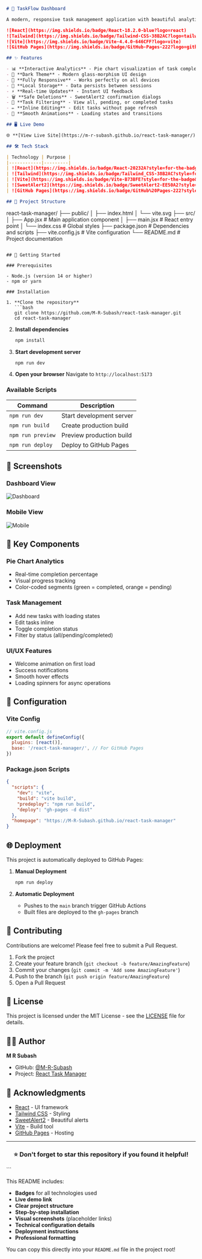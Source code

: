 ```markdown
# 🚀 TaskFlow Dashboard

A modern, responsive task management application with beautiful analytics and smooth animations. Built with React and Tailwind CSS.

![React](https://img.shields.io/badge/React-18.2.0-blue?logo=react)
![Tailwind](https://img.shields.io/badge/Tailwind-CSS-38B2AC?logo=tailwind-css)
![Vite](https://img.shields.io/badge/Vite-4.4.0-646CFF?logo=vite)
![GitHub Pages](https://img.shields.io/badge/GitHub-Pages-222?logo=github)

## ✨ Features

- 📊 **Interactive Analytics** - Pie chart visualization of task completion
- 🎨 **Dark Theme** - Modern glass-morphism UI design
- 📱 **Fully Responsive** - Works perfectly on all devices
- 💾 **Local Storage** - Data persists between sessions
- ⚡ **Real-time Updates** - Instant UI feedback
- 🗑️ **Safe Deletions** - SweetAlert2 confirmation dialogs
- 🎯 **Task Filtering** - View all, pending, or completed tasks
- ✏️ **Inline Editing** - Edit tasks without page refresh
- 🔄 **Smooth Animations** - Loading states and transitions

## 🖥️ Live Demo

🌐 **[View Live Site](https://m-r-subash.github.io/react-task-manager/)**

## 🛠️ Tech Stack

| Technology | Purpose |
|------------|---------|
| ![React](https://img.shields.io/badge/React-20232A?style=for-the-badge&logo=react&logoColor=61DAFB) | Frontend Framework |
| ![Tailwind](https://img.shields.io/badge/Tailwind_CSS-38B2AC?style=for-the-badge&logo=tailwind-css&logoColor=white) | CSS Framework |
| ![Vite](https://img.shields.io/badge/Vite-B73BFE?style=for-the-badge&logo=vite&logoColor=FFD62E) | Build Tool |
| ![SweetAlert2](https://img.shields.io/badge/SweetAlert2-EE50A2?style=for-the-badge) | Alert Dialogs |
| ![GitHub Pages](https://img.shields.io/badge/GitHub%20Pages-222?style=for-the-badge&logo=github) | Deployment |

## 📁 Project Structure

```
react-task-manager/
├── public/
│   ├── index.html
│   └── vite.svg
├── src/
│   ├── App.jsx          # Main application component
│   ├── main.jsx         # React entry point
│   └── index.css        # Global styles
├── package.json         # Dependencies and scripts
├── vite.config.js       # Vite configuration
└── README.md           # Project documentation
```

## 🚀 Getting Started

### Prerequisites

- Node.js (version 14 or higher)
- npm or yarn

### Installation

1. **Clone the repository**
   ```bash
   git clone https://github.com/M-R-Subash/react-task-manager.git
   cd react-task-manager
   ```

2. **Install dependencies**
   ```bash
   npm install
   ```

3. **Start development server**
   ```bash
   npm run dev
   ```

4. **Open your browser**
   Navigate to `http://localhost:5173`

### Available Scripts

| Command | Description |
|---------|-------------|
| `npm run dev` | Start development server |
| `npm run build` | Create production build |
| `npm run preview` | Preview production build |
| `npm run deploy` | Deploy to GitHub Pages |

## 📸 Screenshots

### Dashboard View
![Dashboard](https://via.placeholder.com/800x400/1f2937/ffffff?text=TaskFlow+Dashboard+with+Analytics)

### Mobile View  
![Mobile](https://via.placeholder.com/400x700/1f2937/ffffff?text=Mobile+Responsive+Design)

## 🎯 Key Components

### Pie Chart Analytics
- Real-time completion percentage
- Visual progress tracking
- Color-coded segments (green = completed, orange = pending)

### Task Management
- Add new tasks with loading states
- Edit tasks inline
- Toggle completion status
- Filter by status (all/pending/completed)

### UI/UX Features
- Welcome animation on first load
- Success notifications
- Smooth hover effects
- Loading spinners for async operations

## 🔧 Configuration

### Vite Config
```js
// vite.config.js
export default defineConfig({
  plugins: [react()],
  base: '/react-task-manager/', // For GitHub Pages
})
```

### Package.json Scripts
```json
{
  "scripts": {
    "dev": "vite",
    "build": "vite build",
    "predeploy": "npm run build",
    "deploy": "gh-pages -d dist"
  },
  "homepage": "https://M-R-Subash.github.io/react-task-manager"
}
```

## 🌐 Deployment

This project is automatically deployed to GitHub Pages:

1. **Manual Deployment**
   ```bash
   npm run deploy
   ```

2. **Automatic Deployment**
   - Pushes to the `main` branch trigger GitHub Actions
   - Built files are deployed to the `gh-pages` branch

## 🤝 Contributing

Contributions are welcome! Please feel free to submit a Pull Request.

1. Fork the project
2. Create your feature branch (`git checkout -b feature/AmazingFeature`)
3. Commit your changes (`git commit -m 'Add some AmazingFeature'`)
4. Push to the branch (`git push origin feature/AmazingFeature`)
5. Open a Pull Request

## 📝 License

This project is licensed under the MIT License - see the [LICENSE](LICENSE) file for details.

## 👨‍💻 Author

**M R Subash**
- GitHub: [@M-R-Subash](https://github.com/M-R-Subash)
- Project: [React Task Manager](https://github.com/M-R-Subash/react-task-manager)

## 🙏 Acknowledgments

- [React](https://reactjs.org/) - UI framework
- [Tailwind CSS](https://tailwindcss.com/) - Styling
- [SweetAlert2](https://sweetalert2.github.io/) - Beautiful alerts
- [Vite](https://vitejs.dev/) - Build tool
- [GitHub Pages](https://pages.github.com/) - Hosting

---

<div align="center">

### ⭐ Don't forget to star this repository if you found it helpful!

</div>
```

This README includes:

- **Badges** for all technologies used
- **Live demo link** 
- **Clear project structure**
- **Step-by-step installation**
- **Visual screenshots** (placeholder links)
- **Technical configuration details**
- **Deployment instructions**
- **Professional formatting**

You can copy this directly into your `README.md` file in the project root!
